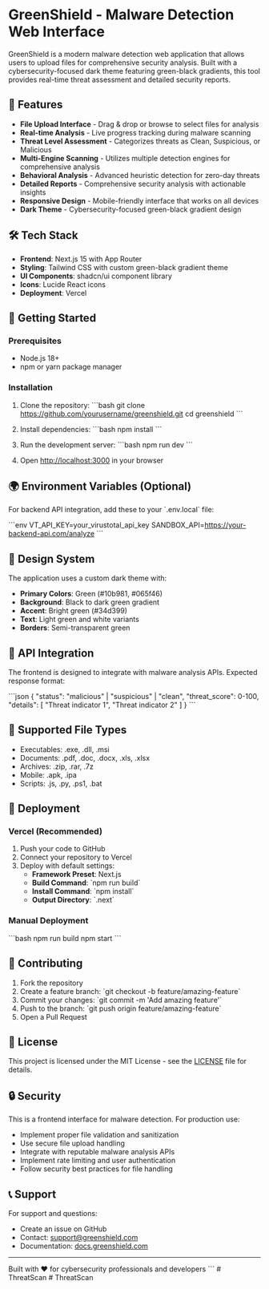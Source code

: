 # GreenShield - Malware Detection Web Interface

GreenShield is a modern malware detection web application that allows users to upload files for comprehensive security analysis. Built with a cybersecurity-focused dark theme featuring green-black gradients, this tool provides real-time threat assessment and detailed security reports.

## 🔐 Features

- **File Upload Interface** - Drag & drop or browse to select files for analysis
- **Real-time Analysis** - Live progress tracking during malware scanning
- **Threat Level Assessment** - Categorizes threats as Clean, Suspicious, or Malicious
- **Multi-Engine Scanning** - Utilizes multiple detection engines for comprehensive analysis
- **Behavioral Analysis** - Advanced heuristic detection for zero-day threats
- **Detailed Reports** - Comprehensive security analysis with actionable insights
- **Responsive Design** - Mobile-friendly interface that works on all devices
- **Dark Theme** - Cybersecurity-focused green-black gradient design

## 🛠 Tech Stack

- **Frontend**: Next.js 15 with App Router
- **Styling**: Tailwind CSS with custom green-black gradient theme
- **UI Components**: shadcn/ui component library
- **Icons**: Lucide React icons
- **Deployment**: Vercel

## 🚀 Getting Started

### Prerequisites

- Node.js 18+ 
- npm or yarn package manager

### Installation

1. Clone the repository:
\`\`\`bash
git clone https://github.com/yourusername/greenshield.git
cd greenshield
\`\`\`

2. Install dependencies:
\`\`\`bash
npm install
\`\`\`

3. Run the development server:
\`\`\`bash
npm run dev
\`\`\`

4. Open [http://localhost:3000](http://localhost:3000) in your browser

## 🌍 Environment Variables (Optional)

For backend API integration, add these to your \`.env.local\` file:

\`\`\`env
VT_API_KEY=your_virustotal_api_key
SANDBOX_API=https://your-backend-api.com/analyze
\`\`\`

## 🎨 Design System

The application uses a custom dark theme with:
- **Primary Colors**: Green (#10b981, #065f46)
- **Background**: Black to dark green gradient
- **Accent**: Bright green (#34d399)
- **Text**: Light green and white variants
- **Borders**: Semi-transparent green

## 🔧 API Integration

The frontend is designed to integrate with malware analysis APIs. Expected response format:

\`\`\`json
{
  "status": "malicious" | "suspicious" | "clean",
  "threat_score": 0-100,
  "details": [
    "Threat indicator 1",
    "Threat indicator 2"
  ]
}
\`\`\`

## 📱 Supported File Types

- Executables: .exe, .dll, .msi
- Documents: .pdf, .doc, .docx, .xls, .xlsx
- Archives: .zip, .rar, .7z
- Mobile: .apk, .ipa
- Scripts: .js, .py, .ps1, .bat

## 🚀 Deployment

### Vercel (Recommended)

1. Push your code to GitHub
2. Connect your repository to Vercel
3. Deploy with default settings:
   - **Framework Preset**: Next.js
   - **Build Command**: \`npm run build\`
   - **Install Command**: \`npm install\`
   - **Output Directory**: \`.next\`

### Manual Deployment

\`\`\`bash
npm run build
npm start
\`\`\`

## 🤝 Contributing

1. Fork the repository
2. Create a feature branch: \`git checkout -b feature/amazing-feature\`
3. Commit your changes: \`git commit -m 'Add amazing feature'\`
4. Push to the branch: \`git push origin feature/amazing-feature\`
5. Open a Pull Request

## 📄 License

This project is licensed under the MIT License - see the [LICENSE](LICENSE) file for details.

## 🔒 Security

This is a frontend interface for malware detection. For production use:
- Implement proper file validation and sanitization
- Use secure file upload handling
- Integrate with reputable malware analysis APIs
- Implement rate limiting and user authentication
- Follow security best practices for file handling

## 📞 Support

For support and questions:
- Create an issue on GitHub
- Contact: support@greenshield.com
- Documentation: [docs.greenshield.com](https://docs.greenshield.com)

---

Built with ❤️ for cybersecurity professionals and developers
\`\`\`
#   T h r e a t S c a n  
 #   T h r e a t S c a n  
 